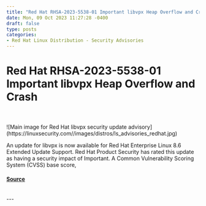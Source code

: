 ```yaml
---
title: "Red Hat RHSA-2023-5538-01 Important libvpx Heap Overflow and Crash"
date: Mon, 09 Oct 2023 11:27:28 -0400
draft: false
type: posts
categories: 
- Red Hat Linux Distribution - Security Advisories
---
```

# Red Hat RHSA-2023-5538-01 Important libvpx Heap Overflow and Crash

<br/>

<br/>
![Main image for Red Hat libvpx security update advisory](https://linuxsecurity.com//images/distros/ls_advisories_redhat.jpg)

An update for libvpx is now available for Red Hat Enterprise Linux 8.6 Extended Update Support. Red Hat Product Security has rated this update as having a security impact of Important. A Common Vulnerability Scoring System (CVSS) base score,

#### [Source](https://linuxsecurity.com/advisories/red-hat/redhat-rhsa-2023-5538-01-important-libvpx-security-update-jckwcho0okxv)

<br/>
---
